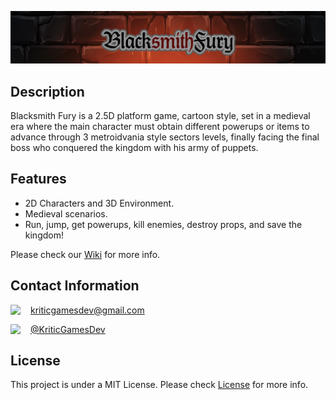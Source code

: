 ![alt text](WikiResources/banner.png)

## Description
Blacksmith Fury is a 2.5D platform game, cartoon style, set in a medieval era where the main character must obtain different powerups or items to advance through 3 metroidvania style sectors levels, finally facing the final boss who conquered the kingdom with his army of puppets.
## Features
* 2D Characters and 3D Environment.
* Medieval scenarios.
* Run, jump, get powerups, kill enemies, destroy props, and save the kingdom!

Please check our [Wiki](https://github.com/Kenjor97/KriticGamesProject/wiki) for more info.
## Contact Information
<img align="left" src="https://github.com/Kenjor97/KriticGamesProject/blob/master/WikiResources/gmail.png" width=32> kriticgamesdev@gmail.com

<img align="left" src="https://github.com/Kenjor97/KriticGamesProject/blob/master/WikiResources/twitter.png" width=32> [@KriticGamesDev](https://twitter.com/KriticGamesDev)

## License
This project is under a MIT License. Please check [License](https://github.com/Kenjor97/KriticGamesProject/blob/master/LICENSE) for more info.

